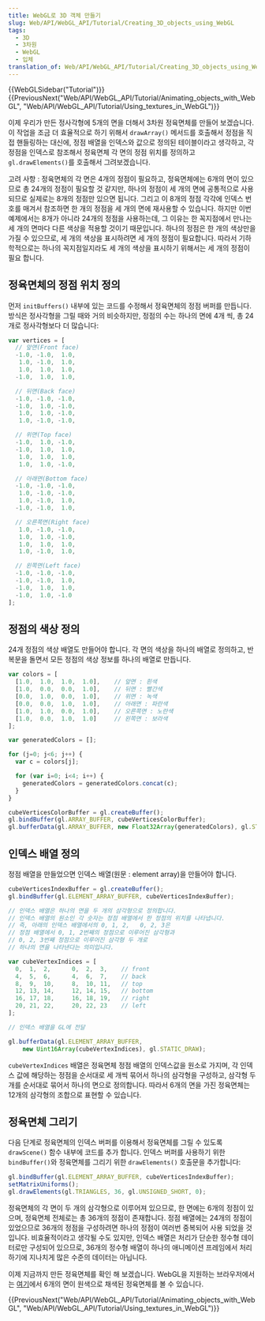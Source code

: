 ```yaml
---
title: WebGL로 3D 객체 만들기
slug: Web/API/WebGL_API/Tutorial/Creating_3D_objects_using_WebGL
tags:
  - 3D
  - 3차원
  - WebGL
  - 입체
translation_of: Web/API/WebGL_API/Tutorial/Creating_3D_objects_using_WebGL
---
```

{{WebGLSidebar("Tutorial")}} {{PreviousNext("Web/API/WebGL_API/Tutorial/Animating_objects_with_WebGL", "Web/API/WebGL_API/Tutorial/Using_textures_in_WebGL")}}

이제 우리가 만든 정사각형에 5개의 면을 더해서 3차원 정육면체를 만들어 보겠습니다. 이 작업을 조금 더 효율적으로 하기 위해서 `drawArray()` 메서드를 호출해서 정점을 직접 핸들링하는 대신에, 정점 배열을 인덱스와 값으로 정의된 테이블이라고 생각하고, 각 정점을 인덱스로 참조해서 정육면체 각 면의 정점 위치를 정의하고 `gl.drawElements()`를 호출해서 그려보겠습니다.

고려 사항 : 정육면체의 각 면은 4개의 정점이 필요하고, 정육면체에는 6개의 면이 있으므로 총 24개의 정점이 필요할 것 같지만, 하나의 정점이 세 개의 면에 공통적으로 사용되므로 실제로는 8개의 정점만 있으면 됩니다. 그리고 이 8개의 정점 각각에 인덱스 번호를 매겨서 참조하면 한 개의 정점을 세 개의 면에 재사용할 수 있습니다. 하지만 이번 예제에서는 8개가 아니라 24개의 정점을 사용하는데, 그 이유는 한 꼭지점에서 만나는 세 개의 면마다 다른 색상을 적용할 것이기 때문입니다. 하나의 정점은 한 개의 색상만을 가질 수 있으므로, 세 개의 색상을 표시하려면 세 개의 정점이 필요합니다. 따라서 기하학적으로는 하나의 꼭지점일지라도 세 개의 색상을 표시하기 위해서는 세 개의 정점이 필요 합니다.

## 정육면체의 정점 위치 정의

먼저 `initBuffers()` 내부에 있는 코드를 수정해서 정육면체의 정점 버퍼를 만듭니다. 방식은 정사각형을 그릴 때와 거의 비슷하지만, 정점의 수는 하나의 면에 4개 씩, 총 24개로 정사각형보다 더 많습니다:

```js
var vertices = [
  // 앞면(Front face)
  -1.0, -1.0,  1.0,
   1.0, -1.0,  1.0,
   1.0,  1.0,  1.0,
  -1.0,  1.0,  1.0,

  // 뒤면(Back face)
  -1.0, -1.0, -1.0,
  -1.0,  1.0, -1.0,
   1.0,  1.0, -1.0,
   1.0, -1.0, -1.0,

  // 위면(Top face)
  -1.0,  1.0, -1.0,
  -1.0,  1.0,  1.0,
   1.0,  1.0,  1.0,
   1.0,  1.0, -1.0,

  // 아래면(Bottom face)
  -1.0, -1.0, -1.0,
   1.0, -1.0, -1.0,
   1.0, -1.0,  1.0,
  -1.0, -1.0,  1.0,

  // 오른쪽면(Right face)
   1.0, -1.0, -1.0,
   1.0,  1.0, -1.0,
   1.0,  1.0,  1.0,
   1.0, -1.0,  1.0,

  // 왼쪽면(Left face)
  -1.0, -1.0, -1.0,
  -1.0, -1.0,  1.0,
  -1.0,  1.0,  1.0,
  -1.0,  1.0, -1.0
];
```

## 정점의 색상 정의

24개 정점의 색상 배열도 만들어야 합니다. 각 면의 색상을 하나의 배열로 정의하고, 반복문을 돌면서 모든 정점의 색상 정보를 하나의 배열로 만듭니다.

```js
var colors = [
  [1.0,  1.0,  1.0,  1.0],    // 앞면 : 흰색
  [1.0,  0.0,  0.0,  1.0],    // 뒤면 : 빨간색
  [0.0,  1.0,  0.0,  1.0],    // 위면 : 녹색
  [0.0,  0.0,  1.0,  1.0],    // 아래면 : 파란색
  [1.0,  1.0,  0.0,  1.0],    // 오른쪽면 : 노란색
  [1.0,  0.0,  1.0,  1.0]     // 왼쪽면 : 보라색
];

var generatedColors = [];

for (j=0; j<6; j++) {
  var c = colors[j];

  for (var i=0; i<4; i++) {
    generatedColors = generatedColors.concat(c);
  }
}

cubeVerticesColorBuffer = gl.createBuffer();
gl.bindBuffer(gl.ARRAY_BUFFER, cubeVerticesColorBuffer);
gl.bufferData(gl.ARRAY_BUFFER, new Float32Array(generatedColors), gl.STATIC_DRAW);
```

## 인덱스 배열 정의

정점 배열을 만들었으면 인덱스 배열(원문 : element array)을 만들어야 합니다.

```js
cubeVerticesIndexBuffer = gl.createBuffer();
gl.bindBuffer(gl.ELEMENT_ARRAY_BUFFER, cubeVerticesIndexBuffer);

// 인덱스 배열은 하나의 면을 두 개의 삼각형으로 정의합니다.
// 인덱스 배열의 원소인 각 숫자는 정점 배열에서 한 정점의 위치를 나타냅니다.
// 즉, 아래의 인덱스 배열에서의 0, 1, 2,   0, 2, 3은
// 정점 배열에서 0, 1, 2번째의 정점으로 이루어진 삼각형과
// 0, 2, 3번째 정점으로 이루어진 삼각형 두 개로
// 하나의 면을 나타낸다는 의미입니다.

var cubeVertexIndices = [
  0,  1,  2,      0,  2,  3,    // front
  4,  5,  6,      4,  6,  7,    // back
  8,  9,  10,     8,  10, 11,   // top
  12, 13, 14,     12, 14, 15,   // bottom
  16, 17, 18,     16, 18, 19,   // right
  20, 21, 22,     20, 22, 23    // left
];

// 인덱스 배열을 GL에 전달

gl.bufferData(gl.ELEMENT_ARRAY_BUFFER,
    new Uint16Array(cubeVertexIndices), gl.STATIC_DRAW);
```

`cubeVertexIndices` 배열은 정육면체 정점 배열의 인덱스값을 원소로 가지며, 각 인덱스 값에 해당하는 정점을 순서대로 세 개씩 묶어서 하나의 삼각형을 구성하고, 삼각형 두 개를 순서대로 묶어서 하나의 면으로 정의합니다. 따라서 6개의 면을 가진 정육면체는 12개의 삼각형의 조합으로 표현할 수 있습니다.

## 정육면체 그리기

다음 단계로 정육면체의 인덱스 버퍼를 이용해서 정육면체를 그릴 수 있도록 `drawScene()` 함수 내부에 코드를 추가 합니다. 인덱스 버퍼를 사용하기 위한 `bindBuffer()`와 정육면체를 그리기 위한 `drawElements()` 호출문을 추가합니다:

```js
gl.bindBuffer(gl.ELEMENT_ARRAY_BUFFER, cubeVerticesIndexBuffer);
setMatrixUniforms();
gl.drawElements(gl.TRIANGLES, 36, gl.UNSIGNED_SHORT, 0);
```

정육면체의 각 면이 두 개의 삼각형으로 이루어져 있으므로, 한 면에는 6개의 정점이 있으며, 정육면체 전체로는 총 36개의 정점이 존재합니다. 정점 배열에는 24개의 정점이 있었으므로 36개의 정점을 구성하려면 하나의 정점이 여러번 중복되어 사용 되었을 것 입니다. 비효율적이라고 생각될 수도 있지만, 인덱스 배열은 처리가 단순한 정수형 데이터로만 구성되어 있으므로, 36개의 정수형 배열이 하나의 애니메이션 프레임에서 처리하기에 지나치게 많은 수준의 데이터는 아닙니다.

이제 지금까지 만든 정육면체를 확인 해 보겠습니다. WebGL을 지원하는 브라우저에서는 [여기](/samples/webgl/sample5/index.html)에서 6개의 면이 원색으로 채색된 정육면체를 볼 수 있습니다.

{{PreviousNext("Web/API/WebGL_API/Tutorial/Animating_objects_with_WebGL", "Web/API/WebGL_API/Tutorial/Using_textures_in_WebGL")}}
